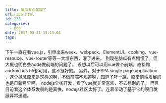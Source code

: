 ```yaml
---
title: 脑瓜有点浆糊了
url: 236.html
id: 236
categories:
  - Bob
date: 2017-03-31 15:13:04
tags:
---
```


下午一直在看vue.js，引申出来weex、webpack、ElementUI、cooking、vue-resouce、vue-router等等一大堆东西，灌了进来。 到现在脑瓜有点懵懂了，但大概也明白些node做前端的问题了。 设想以后可以用vue做个前端，直接跨android ios h5都可用，这不挺好的。 另外，对于SPA single page application ，这个概念原来是这样的啊，不做前端不知道啊，知道了吓一跳，原来前端发展的也是日新月异啊。 nodejs全栈开发，看了vue就非常喜欢，不去想别的了。 而且目前看这个体系发展的是真快，nodejs社区太好了。连着带动了基于它的项目发展异常迅速。